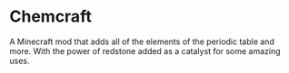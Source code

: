 Chemcraft
=========

A Minecraft mod that adds all of the elements of the periodic table and more. With the power of redstone added as a catalyst for some amazing uses.